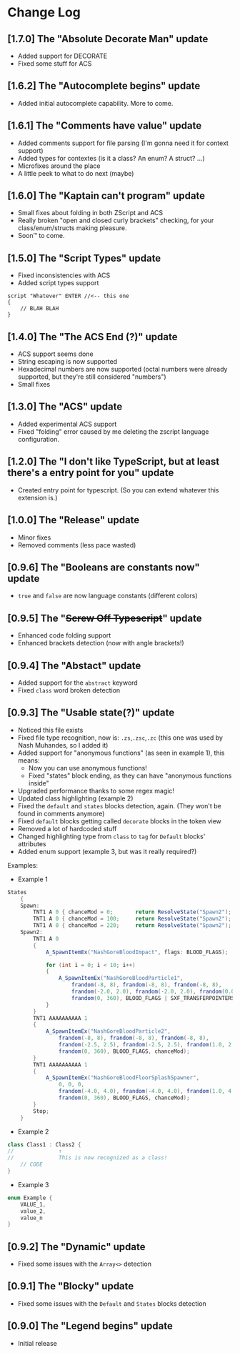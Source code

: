 # Change Log

## [1.7.0] The "Absolute Decorate Man" update

-   Added support for DECORATE
-   Fixed some stuff for ACS

## [1.6.2] The "Autocomplete begins" update

-   Added initial autocomplete capability. More to come.

## [1.6.1] The "Comments have value" update

-   Added comments support for file parsing (I'm gonna need it for context support)
-   Added types for contextes (is it a class? An enum? A struct? ...)
-   Microfixes around the place
-   A little peek to what to do next (maybe)

## [1.6.0] The "Kaptain can't program" update

-   Small fixes about folding in both ZScript and ACS
-   Really broken "open and closed curly brackets" checking, for your class/enum/structs making pleasure.
-   Soon™ to come.

## [1.5.0] The "Script Types" update

-   Fixed inconsistencies with ACS
-   Added script types support

```acs
script "Whatever" ENTER //<-- this one
{
	// BLAH BLAH
}
```

## [1.4.0] The "The ACS End (?)" update

-   ACS support seems done
-   String escaping is now supported
-   Hexadecimal numbers are now supported (octal numbers were already supported, but they're still considered "numbers")
-   Small fixes

## [1.3.0] The "ACS" update

-   Added experimental ACS support
-   Fixed "folding" error caused by me deleting the zscript language configuration.

## [1.2.0] The "I don't like TypeScript, but at least there's a entry point for you" update

-   Created entry point for typescript. (So you can extend whatever this extension is.)

## [1.0.0] The "Release" update

-   Minor fixes
-   Removed comments (less pace wasted)

## [0.9.6] The "Booleans are constants now" update

-   `true` and `false` are now language constants (different colors)

## [0.9.5] The "~~Screw Off Typescript~~" update

-   Enhanced code folding support
-   Enhanced brackets detection (now with angle brackets!)

## [0.9.4] The "Abstact" update

-   Added support for the `abstract` keyword
-   Fixed `class` word broken detection

## [0.9.3] The "Usable state(?)" update

-   Noticed this file exists
-   Fixed file type recognition, now is: `.zs`,`.zsc`,`.zc` (this one was used by Nash Muhandes, so I added it)
-   Added support for "anonymous functions" (as seen in example 1), this means:
    -   Now you can use anonymous functions!
    -   Fixed "states" block ending, as they can have "anonymous functions inside"
-   Upgraded performance thanks to some regex magic!
-   Updated class highlighting (example 2)
-   Fixed the `default` and `states` blocks detection, again. (They won't be found in comments anymore)
-   Fixed `default` blocks getting called `decorate` blocks in the token view
-   Removed a lot of hardcoded stuff
-   Changed highlighting type from `class` to `tag` for `Default` blocks' attributes
-   Added enum support (example 3, but was it really required?)

Examples:

-   Example 1

```cs
States
	{
	Spawn:
		TNT1 A 0 { chanceMod = 0;		return ResolveState("Spawn2"); }
		TNT1 A 0 { chanceMod = 100;		return ResolveState("Spawn2"); }
		TNT1 A 0 { chanceMod = 220;		return ResolveState("Spawn2"); }
	Spawn2:
		TNT1 A 0
		{
			A_SpawnItemEx("NashGoreBloodImpact", flags: BLOOD_FLAGS);

			for (int i = 0; i < 10; i++)
			{
				A_SpawnItemEx("NashGoreBloodParticle1",
					frandom(-8, 8), frandom(-8, 8), frandom(-8, 8),
					frandom(-2.0, 2.0), frandom(-2.0, 2.0), frandom(0.0, 4.0),
					frandom(0, 360), BLOOD_FLAGS | SXF_TRANSFERPOINTERS, chanceMod);
			}
		}
		TNT1 AAAAAAAAAA 1
		{
			A_SpawnItemEx("NashGoreBloodParticle2",
				frandom(-8, 8), frandom(-8, 8), frandom(-8, 8),
				frandom(-2.5, 2.5), frandom(-2.5, 2.5), frandom(1.0, 2.0),
				frandom(0, 360), BLOOD_FLAGS, chanceMod);
		}
		TNT1 AAAAAAAAAA 1
		{
			A_SpawnItemEx("NashGoreBloodFloorSplashSpawner",
				0, 0, 0,
				frandom(-4.0, 4.0), frandom(-4.0, 4.0), frandom(1.0, 4.0),
				frandom(0, 360), BLOOD_FLAGS, chanceMod);
		}
		Stop;
	}
```

-   Example 2

```cs
class Class1 : Class2 {
//				↑
//				This is now recognized as a class!
	// CODE
}
```

-   Example 3

```cs
enum Example {
	VALUE_1,
	value_2,
	value_n
}
```

## [0.9.2] The "Dynamic" update

-   Fixed some issues with the `Array<>` detection

## [0.9.1] The "Blocky" update

-   Fixed some issues with the `Default` and `States` blocks detection

## [0.9.0] The "Legend begins" update

-   Initial release
